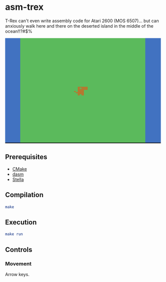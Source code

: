 # asm-trex

T-Rex can't even write assembly code for Atari 2600 (MOS 6507)... but can anxiously walk here and there on the deserted island in the middle of the ocean!!?#\$%

![Living and walking T-Rex](living-walking-trex.gif)

## Prerequisites

- [CMake](https://cmake.org/)
- [dasm](https://dasm-assembler.github.io/)
- [Stella](https://stella-emu.github.io/)

## Compilation

```cmake
make
```

## Execution

```cmake
make run
```

## Controls

### Movement

Arrow keys.
